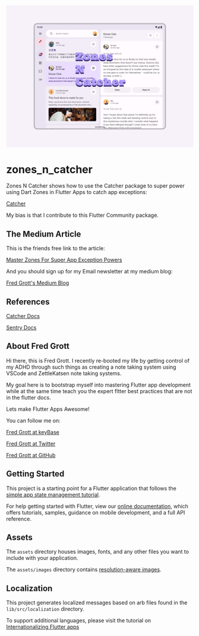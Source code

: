 ![zones n catcher](./media/zones-n-catcher.png)

# zones_n_catcher

Zones N Catcher shows how to use the Catcher package to super power using Dart Zones in Flutter Apps to catch app exceptions:

[Catcher](https://pub.dev/packages/catcher)

My bias is that I contribute to this Flutter Community package.

## The Medium Article

This is the friends free link to the article:

[Master Zones For Super App Exception Powers]()

And you should sign up for my Email newsletter at my medium blog:

[Fred Grott's Medium Blog](https://fredgrott.medium.com)



## References

[Catcher Docs](https://pub.dev/packages/catcher)

[Sentry Docs](https://docs.sentry.io/platforms/flutter/)



## About Fred Grott

Hi there, this is Fred Grott. I recently re-booted my life by getting control of my ADHD through such things as creating a note taking system using VSCode and ZettleKatsen note taking systems. 

My goal here is to bootstrap myself into mastering Flutter app development while at the same time teach you the expert fltter best practices that are not in the flutter docs.

Lets make Flutter Apps Awesome!

You can follow me on:

[Fred Grott at keyBase](https://keybase.io/fredgrott)


[Fred Grott at Twitter](https://twitter.com/fredgrott)


[Fred Grott at GitHub](https://github.com/fredgrott)





## Getting Started

This project is a starting point for a Flutter application that follows the
[simple app state management
tutorial](https://flutter.dev/docs/development/data-and-backend/state-mgmt/simple).

For help getting started with Flutter, view our
[online documentation](https://flutter.dev/docs), which offers tutorials,
samples, guidance on mobile development, and a full API reference.

## Assets

The `assets` directory houses images, fonts, and any other files you want to
include with your application.

The `assets/images` directory contains [resolution-aware
images](https://flutter.dev/docs/development/ui/assets-and-images#resolution-aware).

## Localization

This project generates localized messages based on arb files found in
the `lib/src/localization` directory.

To support additional languages, please visit the tutorial on
[Internationalizing Flutter
apps](https://flutter.dev/docs/development/accessibility-and-localization/internationalization)
